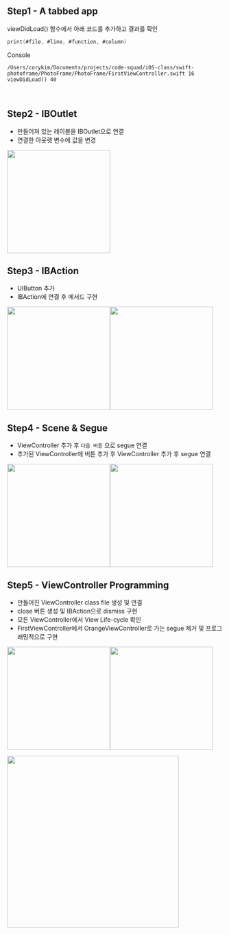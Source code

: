 ## Step1 - A tabbed app

viewDidLoad() 함수에서 아래 코드를 추가하고 결과를 확인

```swift
print(#file, #line, #function, #column)
```

Console

```
/Users/corykim/Documents/projects/code-squad/iOS-class/swift-photoframe/PhotoFrame/PhotoFrame/FirstViewController.swift 16 viewDidLoad() 40
```

<br>

## Step2 - IBOutlet

- 만들어져 있는 레이블을 IBOutlet으로 연결
- 연결한 아웃렛 변수에 값을 변경

<img src="https://github.com/corykim0829/swift-photoframe/blob/corykim0829/screeenshots/step2.png?raw=true" width="240px">

## Step3 - IBAction

- UIButton 추가
- IBAction에 연결 후 메서드 구현

<img src="https://github.com/corykim0829/swift-photoframe/blob/corykim0829/screeenshots/step3-1.png?raw=true" width="240px"><img src="https://github.com/corykim0829/swift-photoframe/blob/corykim0829/screeenshots/step3-2.png?raw=true" width="240px">

## Step4 - Scene & Segue

- ViewController 추가 후 `다음 버튼` 으로 segue 연결
- 추가된 ViewController에 버튼 추가 후 ViewController 추가 후 segue 연결

<img src="https://github.com/corykim0829/swift-photoframe/blob/corykim0829/screeenshots/step4-1.png?raw=true" width="240px"><img src="https://github.com/corykim0829/swift-photoframe/blob/corykim0829/screeenshots/step4-2.png?raw=true" width="240px">

## Step5 - ViewController Programming

- 만들어진 ViewController class file 생성 및 연결
- close 버튼 생성 및 IBAction으로 dismiss 구현
- 모든 ViewController에서 View Life-cycle 확인
- FirstViewController에서 OrangeViewController로 가는 segue 제거 및 프로그래밍적으로 구현

<img src="https://github.com/corykim0829/swift-photoframe/blob/corykim0829/screeenshots/step5-1.png?raw=true" width="240px"><img src="https://github.com/corykim0829/swift-photoframe/blob/corykim0829/screeenshots/step5-2.png?raw=true" width="240px">

<img src="https://github.com/corykim0829/swift-photoframe/blob/corykim0829/screeenshots/step5-3.png?raw=true" width="400px">
